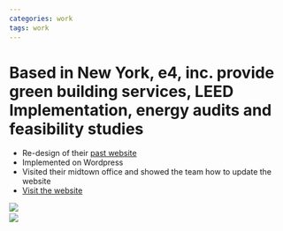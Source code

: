 ```yaml
---
categories: work
tags: work
---
```


# Based in New York, e4, inc. provide green building services, LEED Implementation, energy audits and feasibility studies

* Re-design of their [past website](https://web.archive.org/web/20120505083124/http://e4inc.com/)
* Implemented on Wordpress
* Visited their midtown office and showed the team how to update the website
* [Visit the website](http://e4inc.com/)

<div class="screenshot">
  <div class="screenshot-chrome">
    <img src="/assets/e4inc-screenshot-1.jpg" srcset="/assets/e4inc-screenshot-1.jpg 1x, /assets/e4inc-screenshot-1@2x.jpg 2x">
  </div>
  <div class="screenshot-chrome">
    <img src="/assets/e4inc-screenshot-2.jpg" srcset="/assets/e4inc-screenshot-2.jpg 1x, /assets/e4inc-screenshot-2@2x.jpg 2x">
  </div>
</div>
